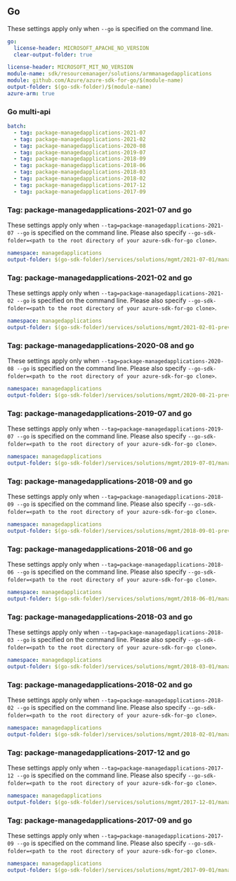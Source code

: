 ## Go

These settings apply only when `--go` is specified on the command line.

```yaml $(go) && !$(track2)
go:
  license-header: MICROSOFT_APACHE_NO_VERSION
  clear-output-folder: true
```

``` yaml $(go) && $(track2)
license-header: MICROSOFT_MIT_NO_VERSION
module-name: sdk/resourcemanager/solutions/armmanagedapplications
module: github.com/Azure/azure-sdk-for-go/$(module-name)
output-folder: $(go-sdk-folder)/$(module-name)
azure-arm: true
```

### Go multi-api

``` yaml $(go) && $(multiapi)
batch:
  - tag: package-managedapplications-2021-07
  - tag: package-managedapplications-2021-02
  - tag: package-managedapplications-2020-08
  - tag: package-managedapplications-2019-07
  - tag: package-managedapplications-2018-09
  - tag: package-managedapplications-2018-06
  - tag: package-managedapplications-2018-03
  - tag: package-managedapplications-2018-02
  - tag: package-managedapplications-2017-12
  - tag: package-managedapplications-2017-09
```

### Tag: package-managedapplications-2021-07 and go

These settings apply only when `--tag=package-managedapplications-2021-07 --go` is specified on the command line.
Please also specify `--go-sdk-folder=<path to the root directory of your azure-sdk-for-go clone>`.

``` yaml $(tag) == 'package-managedapplications-2021-07' && $(go)
namespace: managedapplications
output-folder: $(go-sdk-folder)/services/solutions/mgmt/2021-07-01/managedapplications
```

### Tag: package-managedapplications-2021-02 and go

These settings apply only when `--tag=package-managedapplications-2021-02 --go` is specified on the command line.
Please also specify `--go-sdk-folder=<path to the root directory of your azure-sdk-for-go clone>`.

``` yaml $(tag) == 'package-managedapplications-2021-02' && $(go)
namespace: managedapplications
output-folder: $(go-sdk-folder)/services/solutions/mgmt/2021-02-01-preview/managedapplications
```

### Tag: package-managedapplications-2020-08 and go

These settings apply only when `--tag=package-managedapplications-2020-08 --go` is specified on the command line.
Please also specify `--go-sdk-folder=<path to the root directory of your azure-sdk-for-go clone>`.

``` yaml $(tag) == 'package-managedapplications-2020-08' && $(go)
namespace: managedapplications
output-folder: $(go-sdk-folder)/services/solutions/mgmt/2020-08-21-preview/managedapplications
```

### Tag: package-managedapplications-2019-07 and go

These settings apply only when `--tag=package-managedapplications-2019-07 --go` is specified on the command line.
Please also specify `--go-sdk-folder=<path to the root directory of your azure-sdk-for-go clone>`.

``` yaml $(tag) == 'package-managedapplications-2019-07' && $(go)
namespace: managedapplications
output-folder: $(go-sdk-folder)/services/solutions/mgmt/2019-07-01/managedapplications
```


### Tag: package-managedapplications-2018-09 and go

These settings apply only when `--tag=package-managedapplications-2018-09 --go` is specified on the command line.
Please also specify `--go-sdk-folder=<path to the root directory of your azure-sdk-for-go clone>`.

``` yaml $(tag) == 'package-managedapplications-2018-09' && $(go)
namespace: managedapplications
output-folder: $(go-sdk-folder)/services/solutions/mgmt/2018-09-01-preview/managedapplications
```

### Tag: package-managedapplications-2018-06 and go

These settings apply only when `--tag=package-managedapplications-2018-06 --go` is specified on the command line.
Please also specify `--go-sdk-folder=<path to the root directory of your azure-sdk-for-go clone>`.

``` yaml $(tag) == 'package-managedapplications-2018-06' && $(go)
namespace: managedapplications
output-folder: $(go-sdk-folder)/services/solutions/mgmt/2018-06-01/managedapplications
```


### Tag: package-managedapplications-2018-03 and go

These settings apply only when `--tag=package-managedapplications-2018-03 --go` is specified on the command line.
Please also specify `--go-sdk-folder=<path to the root directory of your azure-sdk-for-go clone>`.

``` yaml $(tag) == 'package-managedapplications-2018-03' && $(go)
namespace: managedapplications
output-folder: $(go-sdk-folder)/services/solutions/mgmt/2018-03-01/managedapplications
```


### Tag: package-managedapplications-2018-02 and go

These settings apply only when `--tag=package-managedapplications-2018-02 --go` is specified on the command line.
Please also specify `--go-sdk-folder=<path to the root directory of your azure-sdk-for-go clone>`.

``` yaml $(tag) == 'package-managedapplications-2018-02' && $(go)
namespace: managedapplications
output-folder: $(go-sdk-folder)/services/solutions/mgmt/2018-02-01/managedapplications
```

### Tag: package-managedapplications-2017-12 and go

These settings apply only when `--tag=package-managedapplications-2017-12 --go` is specified on the command line.
Please also specify `--go-sdk-folder=<path to the root directory of your azure-sdk-for-go clone>`.

``` yaml $(tag) == 'package-managedapplications-2017-12' && $(go)
namespace: managedapplications
output-folder: $(go-sdk-folder)/services/solutions/mgmt/2017-12-01/managedapplications
```

### Tag: package-managedapplications-2017-09 and go

These settings apply only when `--tag=package-managedapplications-2017-09 --go` is specified on the command line.
Please also specify `--go-sdk-folder=<path to the root directory of your azure-sdk-for-go clone>`.

``` yaml $(tag) == 'package-managedapplications-2017-09' && $(go)
namespace: managedapplications
output-folder: $(go-sdk-folder)/services/solutions/mgmt/2017-09-01/managedapplications
```
